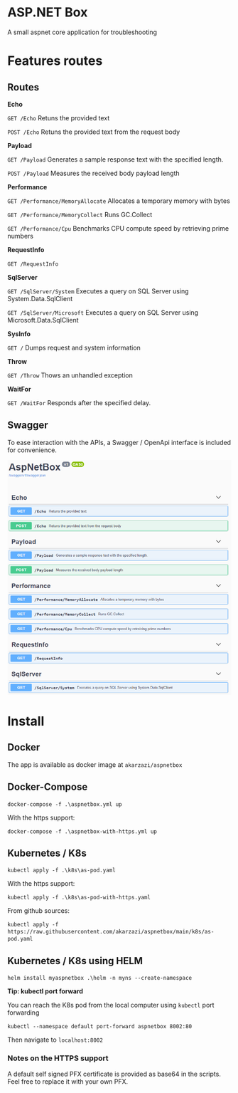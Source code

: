 # ASP.NET Box
A small aspnet core application for troubleshooting

# Features routes

## Routes

**Echo**

`GET
​/Echo`
Retuns the provided text

`POST
​/Echo`
Retuns the provided text from the request body

**Payload**

`GET
​/Payload`
Generates a sample response text with the specified length.

`POST
​/Payload`
Measures the received body payload length

**Performance**

`GET
​/Performance​/MemoryAllocate`
Allocates a temporary memory with bytes

`GET
​/Performance​/MemoryCollect`
Runs GC.Collect

`GET
​/Performance​/Cpu`
Benchmarks CPU compute speed by retrieving prime numbers

**RequestInfo**

`GET
​/RequestInfo`

**SqlServer**

`GET
​/SqlServer​/System`
Executes a query on SQL Server using System.Data.SqlClient

`GET
​/SqlServer​/Microsoft`
Executes a query on SQL Server using Microsoft.Data.SqlClient

**SysInfo**

`GET
​/`
Dumps request and system information

**Throw**

`GET
​/Throw`
Thows an unhandled exception

**WaitFor**

`GET
​/WaitFor`
Responds after the specified delay.

## Swagger

To ease interaction with the APIs, a Swagger / OpenApi interface is included for convenience. 

![Swagger](resources/docs/swagger_preview.png?raw=true "Swagger")


# Install

## Docker

The app is available as docker image at `akarzazi/aspnetbox`

## Docker-Compose

```shell
docker-compose -f .\aspnetbox.yml up
```

With the https support:

```shell
docker-compose -f .\aspnetbox-with-https.yml up
```

## Kubernetes / K8s

```shell
kubectl apply -f .\k8s\as-pod.yaml
```

With the https support:

```shell
kubectl apply -f .\k8s\as-pod-with-https.yaml
```

From github sources:

```shell
kubectl apply -f https://raw.githubusercontent.com/akarzazi/aspnetbox/main/k8s/as-pod.yaml
```

## Kubernetes / K8s using HELM

```shell
helm install myaspnetbox .\helm -n myns --create-namespace
```

**Tip: kubectl port forward**

You can reach the K8s pod from the local computer using `kubectl` port forwarding

```shell
kubectl --namespace default port-forward aspnetbox 8002:80
```

Then navigate to `localhost:8002`

### Notes on the HTTPS support

A default self signed PFX certificate is provided as base64 in the scripts.
Feel free to replace it with your own PFX.